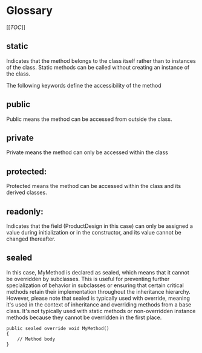 # Glossary
[[_TOC_]]

## static
Indicates that the method belongs to the class itself rather than to instances of the class. Static methods can be called without creating an instance of the class.

The following keywords define the accessibility of the method
## public
Public means the method can be accessed from outside the class.
## private
Private means the method can only be accessed within the class
## protected: 
Protected means the method can be accessed within the class and its derived classes.

## readonly: 
Indicates that the field (ProductDesign in this case) can only be assigned a value during initialization or in the constructor, and its value cannot be changed thereafter.

## sealed
In this case, MyMethod is declared as sealed, which means that it cannot be overridden by subclasses. This is useful for preventing further specialization of behavior in subclasses or ensuring that certain critical methods retain their implementation throughout the inheritance hierarchy.
However, please note that sealed is typically used with override, meaning it's used in the context of inheritance and overriding methods from a base class. It's not typically used with static methods or non-overridden instance methods because they cannot be overridden in the first place.

```
public sealed override void MyMethod()
{
    // Method body
}

```
